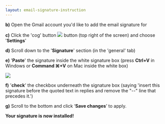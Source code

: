```yaml
---
layout: email-signature-instruction
---
```


**b)** Open the Gmail account you'd like to add the email signature for

**c)** Click the 'cog' button <a href="https://d2duuy9yo5pldo.cloudfront.net/thehaystackapp/640073256d3a004a7eef46f8b20287b1825e1aae-t.JPG" target="_blank"><img src="https://d2duuy9yo5pldo.cloudfront.net/thehaystackapp/640073256d3a004a7eef46f8b20287b1825e1aae-t.JPG"></a> button (top right of the screen) and choose '**Settings**'

**d)** Scroll down to the '**Signature**' section (in the 'general' tab)

**e)** '**Paste**' the signature inside the white signature box (press **Ctrl+V** in Windows or **Command &#8984;+V** on Mac inside the white box) 

<a href="https://d2duuy9yo5pldo.cloudfront.net/thehaystackapp/4ba355ba9f3256fa67ab92da183d5f3afd549dcf.JPG" target="_blank"><img src="https://d2duuy9yo5pldo.cloudfront.net/thehaystackapp/4ba355ba9f3256fa67ab92da183d5f3afd549dcf.JPG"></a>

**f)** '**check**' the checkbox underneath the signature box (saying 'insert this signature before the quoted text in replies and remove the "--" line that precedes it.')

**g)** Scroll to the bottom and click ‘**Save changes**’ to apply.

**Your signature is now installed!**
